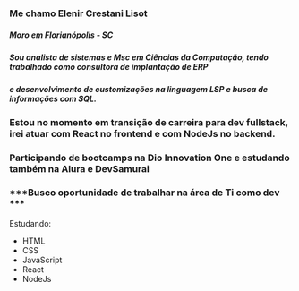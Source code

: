 ### Me chamo Elenir Crestani Lisot
##### Moro em Florianópolis - SC
##### Sou analista de sistemas e Msc em Ciências da Computação, tendo trabalhado como consultora de implantação de ERP 
##### e desenvolvimento de customizações na linguagem LSP e busca de informações com SQL.


### **Estou no momento em transição de carreira para dev fullstack, irei atuar com React no frontend e com NodeJs no backend.**
### Participando de bootcamps na Dio Innovation One e estudando também na Alura e DevSamurai

### ***Busco oportunidade de trabalhar na área de Ti como dev ***

Estudando:
* HTML
* CSS
* JavaScript
* React
* NodeJs


